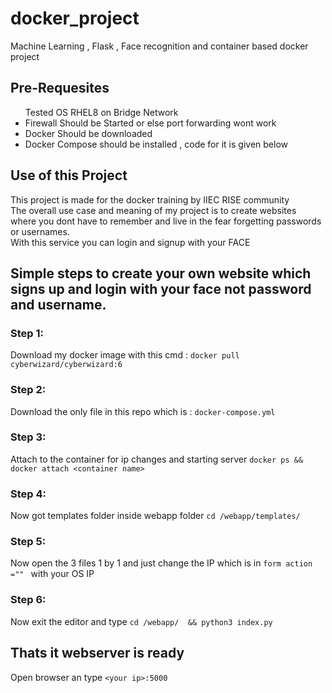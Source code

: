 # docker_project
Machine Learning , Flask , Face recognition and container based docker project 
<div><h2><b>Pre-Requesites</b></h2>
<ul>
  <l1>Tested OS RHEL8 on Bridge Network</li>
  <li>Firewall Should be Started or else port forwarding wont work</li>
  <li>Docker Should be downloaded</li>
  <li>Docker Compose should be installed , code for it is given below</li>
</ul></div>
<h2>Use of this Project</h2><p>This project is made for the docker training by IIEC RISE community<br>The overall use case and meaning of my project is to create websites<br>where you dont have to remember and live in the fear forgetting passwords<br>or usernames.<br>With this service you can login and signup with your FACE</p>

<h2><b>Simple steps to create your own website which signs up and login with your face not password and username.</b></h2>

<h3>Step 1:</h3>

Download my docker image with this cmd :
```docker pull cyberwizard/cyberwizard:6```

<h3>Step 2:</h3>

Download the only file in this repo which is : 
```docker-compose.yml```

<h3>Step 3:</h3>

Attach to the container for ip changes and starting server
```docker ps && docker attach <container name>```

<h3>Step 4:</h3>

Now got templates folder inside webapp folder
```cd /webapp/templates/```

<h3>Step 5:</h3>

Now open the 3 files 1 by 1 and just change the IP which is in 
```form action ="" ```  with your OS IP

<h3>Step 6:</h3>

Now exit the editor and type 
```cd /webapp/  && python3 index.py```

<h2>Thats it webserver is ready</h2> 

Open browser an type 
```<your ip>:5000```
